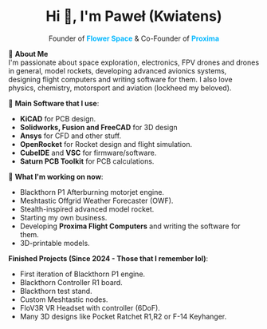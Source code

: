 <h1 align="center">Hi 👋, I'm Paweł (Kwiatens)</h1>

<p align="center">Founder of <span style="color:#00b7ff"><strong>Flower Space</strong></span> & Co-Founder of <span style="color:#00b7ff"><strong>Proxima</strong></span></p>

🚀 **About Me**  
I'm passionate about space exploration, electronics, FPV drones and drones in general, model rockets, developing advanced avionics systems, designing flight computers and writing software for them. I also love physics, chemistry, motorsport and aviation (lockheed my beloved).

🔧 **Main Software that I use**:
- **KiCAD** for PCB design.
- **Solidworks, Fusion and FreeCAD** for 3D design
- **Ansys** for CFD and other stuff.
- **OpenRocket** for Rocket design and flight simulation.
- **CubeIDE** and **VSC** for firmware/software.
- **Saturn PCB Toolkit** for PCB calculations.

📍 **What I'm working on now**:
- Blackthorn P1 Afterburning motorjet engine.
- Meshtastic Offgrid Weather Forecaster (OWF).
- Stealth-inspired advanced model rocket.
- Starting my own business.
- Developing **Proxima Flight Computers** and writing the software for them.
- 3D-printable models.

**Finished Projects (Since 2024 - Those that I remember lol)**:
- First iteration of Blackthorn P1 engine.
- Blackthorn Controller R1 board.
- Blackthorn test stand.
- Custom Meshtastic nodes.
- FloV3R VR Headset with controller (6DoF).
- Many 3D designs like Pocket Ratchet R1,R2 or F-14 Keyhanger.

